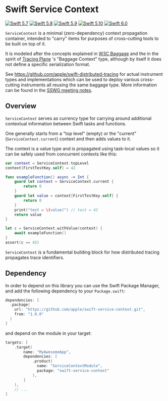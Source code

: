 # Swift Service Context

[![Swift 5.7](https://img.shields.io/badge/Swift-5.7-ED523F.svg?style=flat)](https://swift.org/download/)
[![Swift 5.8](https://img.shields.io/badge/Swift-5.8-ED523F.svg?style=flat)](https://swift.org/download/)
[![Swift 5.9](https://img.shields.io/badge/Swift-5.9-ED523F.svg?style=flat)](https://swift.org/download/)
[![Swift 5.10](https://img.shields.io/badge/Swift-5.10-ED523F.svg?style=flat)](https://swift.org/download/)
[![Swift 6.0](https://img.shields.io/badge/Swift-6.0-ED523F.svg?style=flat)](https://swift.org/download/)

`ServiceContext` is a minimal (zero-dependency) context propagation container, intended to "carry" items for purposes of cross-cutting tools to be built on top of it.

It is modeled after the concepts explained in [W3C Baggage](https://w3c.github.io/baggage/) and the
in the spirit of [Tracing Plane](https://cs.brown.edu/~jcmace/papers/mace18universal.pdf) 's "Baggage Context" type,
although by itself it does not define a specific serialization format.

See https://github.com/apple/swift-distributed-tracing for actual instrument types and implementations which can be used to
deploy various cross-cutting instruments all reusing the same baggage type. More information can be found in the
[SSWG meeting notes](https://gist.github.com/ktoso/4d160232407e4d5835b5ba700c73de37#swift-baggage-context--distributed-tracing).

## Overview

`ServiceContext` serves as currency type for carrying around additional contextual information between Swift tasks and functions.

One generally starts from a "top level" (empty) or the "current" (`ServiceContext.current`) context and then adds values to it.

The context is a value type and is propagated using task-local values so it can be safely used from concurrent contexts like this:

```swift
var context = ServiceContext.topLevel
context[FirstTestKey.self] = 42

func exampleFunction() async -> Int {
    guard let context = ServiceContext.current {
        return 0
    }
    guard let value = context[FirstTestKey.self] {
        return 0
    }
    print("test = \(value)") // test = 42
    return value
}

let c = ServiceContext.withValue(context) {
    await exampleFunction()
}
assert(c == 42)
```

`ServiceContext` is a fundamental building block for how distributed tracing propagates trace identifiers.

## Dependency

In order to depend on this library you can use the Swift Package Manager, and add the following dependency to your `Package.swift`:

```swift
dependencies: [
  .package(
    url: "https://github.com/apple/swift-service-context.git",
    from: "1.0.0"
  )
]
```

and depend on the module in your target:

```swift
targets: [
    .target(
        name: "MyAwesomeApp",
        dependencies: [
            .product(
              name: "ServiceContextModule",
              package: "swift-service-context"
            ),
        ]
    ),
    // ...
]
```
